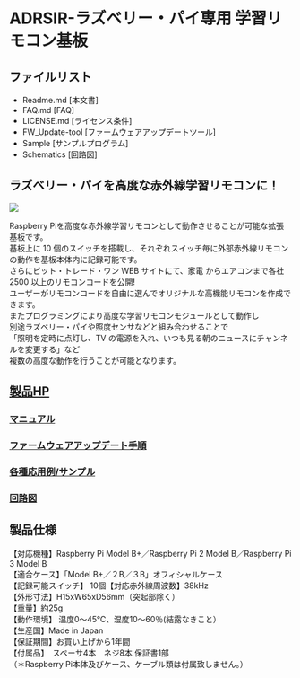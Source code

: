 # ADRSIR-ラズベリー・パイ専用 学習リモコン基板

## ファイルリスト
- Readme.md             [本文書]
- FAQ.md                [FAQ]
- LICENSE.md            [ライセンス条件]
- FW_Update-tool        [ファームウェアアップデートツール]
- Sample                [サンプルプログラム]
- Schematics            [回路図]

## ラズベリー・パイを高度な赤外線学習リモコンに！ 
![](https://bit-trade-one.co.jp/wp/wp-content/uploads/2017/12/971809643c77bf0f16eb5f0663ed0802.png)  

Raspberry Piを高度な赤外線学習リモコンとして動作させることが可能な拡張基板です。  
基板上に 10 個のスイッチを搭載し、それぞれスイッチ毎に外部赤外線リモコンの動作を基板本体内に記録可能です。  
さらにビット・トレード・ワン WEB サイトにて、家電 からエアコンまで各社 2500 以上のリモコンコードを公開!  
ユーザーがリモコンコードを自由に選んでオリジナルな高機能リモコンを作成できます。  
またプログラミングにより高度な学習リモコンモジュールとして動作し  
別途ラズベリー・パイや照度センサなどと組み合わせることで  
「照明を定時に点灯し、TV の電源を入れ、いつも見る朝のニュースにチャンネルを変更する」など  
複数の高度な動作を行うことが可能となります。  

## [製品HP](https://bit-trade-one.co.jp/product/module/adrsir/)

### [マニュアル](https://github.com/bit-trade-one/ADRSIR_RaspberryPi_IR_Leaning_Controller/tree/master/Manual)

### [ファームウェアアップデート手順](https://github.com/bit-trade-one/ADRSIR_RaspberryPi_IR_Leaning_Controller/tree/master/FW_Update_tool)

### [各種応用例/サンプル](https://github.com/bit-trade-one/ADRSIR_RaspberryPi_IR_Leaning_Controller/tree/master/Sample)

### [回路図](https://github.com/bit-trade-one/ADRSIR_RaspberryPi_IR_Leaning_Controller/blob/master/Schematics/ADRSIR_v131_schematics.pdf)

## 製品仕様

【対応機種】Raspberry Pi Model B+／Raspberry Pi 2 Model B／Raspberry Pi 3 Model B  
【適合ケース】「Model B+／２B／３B」オフィシャルケース  
【記録可能スイッチ】 10個【対応赤外線周波数】38kHz  
【外形寸法】H15xW65xD56mm（突起部除く）  
【重量】約25g  
【動作環境】 温度0～45℃、湿度10～60％(結露なきこと）  
【生産国】Made in Japan  
【保証期間】お買い上げから1年間  
【付属品】　スペーサ4本　ネジ8本 保証書1部  
 （＊Raspberry Pi本体及びケース、ケーブル類は付属致しません。）  
